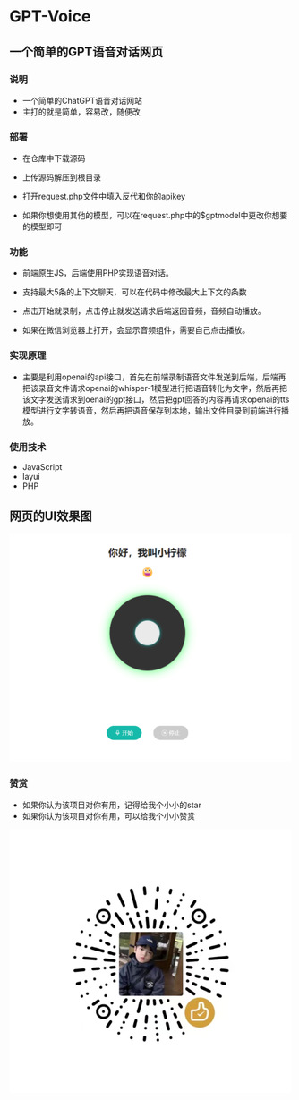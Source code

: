 # GPT-Voice

## 一个简单的GPT语音对话网页

### 说明
- 一个简单的ChatGPT语音对话网站
- 主打的就是简单，容易改，随便改

### 部署

- 在仓库中下载源码
  
- 上传源码解压到根目录

- 打开request.php文件中填入反代和你的apikey

- 如果你想使用其他的模型，可以在request.php中的$gptmodel中更改你想要的模型即可

### 功能

- 前端原生JS，后端使用PHP实现语音对话。

- 支持最大5条的上下文聊天，可以在代码中修改最大上下文的条数

- 点击开始就录制，点击停止就发送请求后端返回音频，音频自动播放。

- 如果在微信浏览器上打开，会显示音频组件，需要自己点击播放。

### 实现原理

- 主要是利用openai的api接口，首先在前端录制语音文件发送到后端，后端再把该录音文件请求openai的whisper-1模型进行把语音转化为文字，然后再把该文字发送请求到oenai的gpt接口，然后把gpt回答的内容再请求openai的tts模型进行文字转语音，然后再把语音保存到本地，输出文件目录到前端进行播放。

### 使用技术
- JavaScript
- layui
- PHP

## 网页的UI效果图
![图片1](img/3.png)

### 赞赏
-  如果你认为该项目对你有用，记得给我个小小的star
-  如果你认为该项目对你有用，可以给我个小小赞赏
  
![赞赏](img/zs.jpg)
